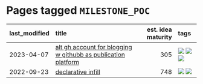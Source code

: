 # Pages tagged `MILESTONE_POC`

|last_modified|title|est. idea maturity|tags
|:---|:---|---:|:---|
|2023-04-07|[alt gh account for blogging w githubb as publication platform](../alt_gh_account_for_blogging.md)|305|[![](https://img.shields.io/badge/tag-MILESTONE_POC-e8ae48)](../tags/MILESTONE_POC.md) [![](https://img.shields.io/badge/tag-publication-9c3a4a)](../tags/publication.md) [![](https://img.shields.io/badge/tag-wip-e9b626)](../tags/wip.md)|
|2022-09-23|[declarative infill](../declarative-infill.md)|748|[![](https://img.shields.io/badge/tag-MILESTONE_POC-e8ae48)](../tags/MILESTONE_POC.md) [![](https://img.shields.io/badge/tag-experimental-3f9741)](../tags/experimental.md)|